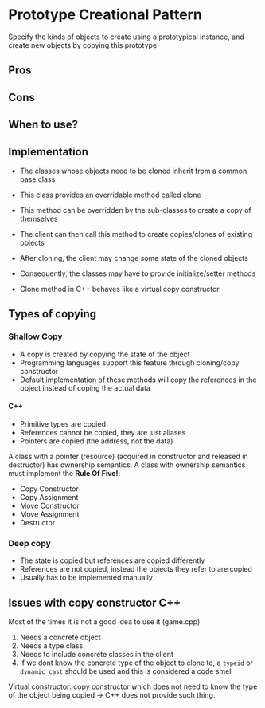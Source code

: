 # Prototype Creational Pattern

Specify the kinds of objects to create using a prototypical instance, and
create new objects by copying this prototype

## Pros


## Cons


## When to use?


## Implementation

- The classes whose objects need to be cloned inherit from a common base class
- This class provides an overridable method called clone
- This method can be overridden by the sub-classes to create a copy of themselves
- The client can then call this method to create copies/clones of existing objects
- After cloning, the client may change some state of the cloned objects
- Consequently, the classes may have to provide initialize/setter methods

- Clone method in C++ behaves like a virtual copy constructor


## Types of copying
### Shallow Copy

- A copy is created by copying the state of the object
- Programming languages support this feature through cloning/copy constructor
- Default implementation of these methods will copy the references in the object instead of coping the actual data

#### C++

- Primitive types are copied
- References cannot be copied, they are just aliases
- Pointers are copied (the address, not the data)

A class with a pointer (resource) (acquired in constructor and released in destructor) has ownership semantics.
A class with ownership semantics must implement the **Rule Of Five!**:

- Copy Constructor
- Copy Assignment
- Move Constructor
- Move Assignment
- Destructor


### Deep copy

- The state is copied but references are copied differently
- References are not copied, instead the objects they refer to are copied
- Usually has to be implemented manually


## Issues with copy constructor C++

Most of the times it is not a good idea to use it (game.cpp)

1. Needs a concrete object
2. Needs a type class
3. Needs to include concrete classes in the client
4. If we dont know the concrete type of the object to clone to, a `typeid` or `dynamic_cast` should be used and this is considered a code smell


Virtual constructor: copy constructor which does not need to know the type of the object being copied -> C++ does not provide such thing.
